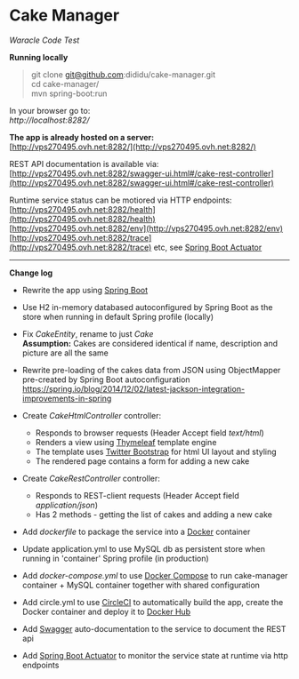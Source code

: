 # Cake Manager
*Waracle Code Test*

**Running locally**

> git clone git@github.com:dididu/cake-manager.git  
> cd cake-manager/  
> mvn spring-boot:run

In your browser go to:  
*http://localhost:8282/*

**The app is already hosted on a server:**    
[http://vps270495.ovh.net:8282/](http://vps270495.ovh.net:8282/)

REST API documentation is available via:
[http://vps270495.ovh.net:8282/swagger-ui.html#/cake-rest-controller](http://vps270495.ovh.net:8282/swagger-ui.html#/cake-rest-controller)


Runtime service status can be motiored via HTTP endpoints:  
[http://vps270495.ovh.net:8282/health](http://vps270495.ovh.net:8282/health)  
[http://vps270495.ovh.net:8282/env](http://vps270495.ovh.net:8282/env)  
[http://vps270495.ovh.net:8282/trace](http://vps270495.ovh.net:8282/trace)
etc, see [Spring Boot Actuator](http://docs.spring.io/spring-boot/docs/current/reference/html/production-ready-endpoints.html) 


---

**Change log**

- Rewrite the app using [Spring Boot](https://projects.spring.io/spring-boot/)  
- Use H2 in-memory databased autoconfigured by Spring Boot as the store when running in default Spring profile (locally)
- Fix *CakeEntity*, rename to just *Cake*   
   **Assumption:** Cakes are considered identical if name, description and picture are all the same

- Rewrite pre-loading of the cakes data from JSON using ObjectMapper pre-created by Spring Boot autoconfiguration
  https://spring.io/blog/2014/12/02/latest-jackson-integration-improvements-in-spring

- Create _CakeHtmlController_ controller:
  - Responds to browser requests (Header Accept field  *text/html*)
  - Renders a view using [Thymeleaf](http://www.thymeleaf.org/) template engine
  - The template uses [Twitter Bootstrap](http://getbootstrap.com/) for html UI layout and styling
  - The rendered page contains a form for adding a new cake
  
- Create _CakeRestController_ controller:
  - Responds to REST-client requests (Header Accept field  *application/json*)
  - Has 2 methods - getting the list of cakes and adding a new cake

- Add _dockerfile_ to package the service into a [Docker](https://www.docker.com/what-docker) container
- Update application.yml to use MySQL db as persistent store when running in 'container' Spring profile (in production)
- Add _docker-compose.yml_ to use [Docker Compose](https://docs.docker.com/compose/overview/) to run cake-manager container + MySQL container together with shared configuration
- Add circle.yml to use [CircleCI](https://circleci.com/gh/dididu/cake-manager/) to automatically build the app, create the Docker container and deploy it to [Docker Hub](https://hub.docker.com/r/dididu/cake-manager/)
- Add [Swagger](https://springfox.github.io/springfox/docs/current/) auto-documentation to the service to document the REST api
- Add [Spring Boot Actuator](http://docs.spring.io/spring-boot/docs/current/reference/html/production-ready-endpoints.html) to monitor the service state at runtime via http endpoints